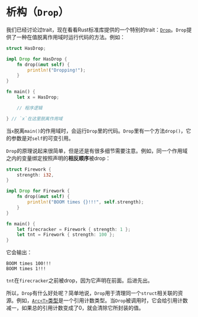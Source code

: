 # 析构（`Drop`）

我们已经讨论过trait，现在看看Rust标准库提供的一个特别的trait：[`Drop`][drop]。`Drop`提供了一种在值脱离作用域时运行代码的方法。例如：

[drop]: ../std/ops/trait.Drop.html

```rust
struct HasDrop;

impl Drop for HasDrop {
    fn drop(&mut self) {
        println!("Dropping!");
    }
}

fn main() {
    let x = HasDrop;

    // 程序逻辑

} // `x`在这里脱离作用域
```

当`x`脱离`main()`的作用域时，会运行`Drop`里的代码。`Drop`里有一个方法`drop()`，它的参数是对`self`的可变引用。

`Drop`的原理说起来很简单，但是还是有很多细节需要注意。例如，同一个作用域之内的变量绑定按照声明的**相反顺序**被drop：

```rust
struct Firework {
    strength: i32,
}

impl Drop for Firework {
    fn drop(&mut self) {
        println!("BOOM times {}!!!", self.strength);
    }
}

fn main() {
    let firecracker = Firework { strength: 1 };
    let tnt = Firework { strength: 100 };
}
```

它会输出：

```text
BOOM times 100!!!
BOOM times 1!!!
```

`tnt`在`firecracker`之前被drop，因为它声明在前面。后进先出。

所以，`Drop`有什么好处呢？简单地说，`Drop`用于清理同一个`struct`相关联的资源。例如，[`Arc<T>`类型][arc]是一个引用计数类型。当`Drop`被调用时，它会给引用计数减一，如果总的引用计数变成了0，就会清除它所封装的值。

[arc]: ../std/sync/struct.Arc.html
